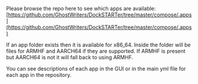 Please browse the repo here to see which apps are available: [https://github.com/GhostWriters/DockSTARTer/tree/master/compose/.apps](https://github.com/GhostWriters/DockSTARTer/tree/master/compose/.apps)

If an app folder exists then it is available for x86_64. Inside the folder will be files for ARMHF and AARCH64 if they are supported. If ARMHF is present but AARCH64 is not it will fall back to using ARMHF.

You can see descriptions of each app in the GUI or in the main yml file for each app in the repository.
